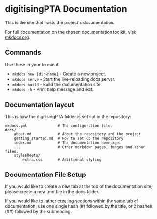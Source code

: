 # digitisingPTA Documentation

This is the site that hosts the project's documentation.

For full documentation on the chosen documentation toolkit, visit [mkdocs.org](https://www.mkdocs.org).

## Commands
Use these in your terminal.

* `mkdocs new [dir-name]` - Create a new project.
* `mkdocs serve` - Start the live-reloading docs server.
* `mkdocs build` - Build the documentation site.
* `mkdocs -h` - Print help message and exit.

## Documentation layout
This is how the digitisingPTA folder is set out in the repository:

    mkdocs.yml              # The configuration file.
    docs/
        about.md            # About the repository and the project
        getting_started.md  # How to set up the repository
        index.md            # The documentation homepage.
        ...                 # Other markdown pages, images and other files.
        stylesheets/
            extra.css       # Additional styling

## Documentation File Setup
If you would like to create a new tab at the top of the documentation site, please create a new .md file in the docs folder.

If you would like to rather creating sections within the same tab of documentation, use one single hash (#) followed by the title, or 2 hashes (##) followed by the subheading.

